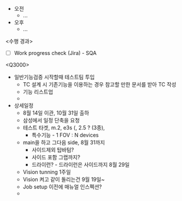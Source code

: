 - 오전
	- ...
- 오후
	- ...

<수행 경과>
- [ ] Work progress check (Jira) - SQA

\<Q3000>
- 일반기능검증 시작할때 테스트팀 투입
	- TC 설계 시 기존기능을 이용하는 경우 참고할 만한 문서를 받아 TC 작성
	- 기능 리스트업
	- 
- 상세일정
	- 8월 14일 이관, 10월 31일 출하
	- 삼성에서 일정 단축을 요청
	- 테스트 타겟, m.2, e3s (, 2.5 ? (3종), 
		- 특수기능 - 1 FOV : N devices
	- main을 하고 그다음 side, 8월 31까지
		- 사이드제외 탑바텀?
		- 사이드 포함 그랩까지?
		- 드라이런? - 드라이런은 사이드까지 8월 29일
	- Vision tunning 1주일
	- Vision 켜고 같이 돌리는건 9월 19일~
	- Job setup 이전에 매뉴얼 인스펙션?
	- 
